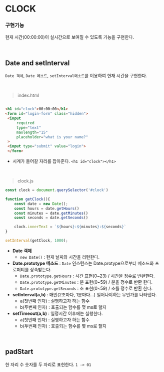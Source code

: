 # CLOCK

### 구현기능
현재 시간(00:00:00)이 실시간으로 보여질 수 있도록 기능을 구현한다.

<br>

## Date and setInterval
```Date 객체```, ```Date 메소드```, ```setInterval메소드```를 이용하여 현재 시간을 구현한다. 

<br>

> index.html
```html

<h1 id="clock">00:00:00</h1>
<form id="login-form" class="hidden">
 <input
     required
     type="text"
     maxlength="15"
     placeholder="what is your name?"
 >
 <input type="submit" value="login">
 </form>

```
- 시계가 들어갈 자리를 잡아준다. ```<h1 id="clock"></h1>``` 

<br>

> clock.js

```javascript
const clock = document.querySelector('#clock')

function getClock(){
    const date = new Date();
    const hours = date.getHours()
    const minutes = date.getMinutes()
    const seconds = date.getSeconds()

    clock.innerText = `${hours}:${minutes}:${seconds}`
}

setInterval(getClock, 1000);


```
- **Date 객체**
   - ```new Date()```  :  현재 날짜와 시간을 리턴한다.
- **Date.prototype 메소드** : ```Date``` 인스턴스는 Date.protype으로부터 메소드와 프로퍼티를 상속받는다. 
   - ```Date.prototype.getHours``` : 시간 표현(0~23) / 시간을 정수로 반환한다.
   - ```Date.prototype.getMinutes``` : 분 표현(0~59) / 분을 정수로 반환 한다.
   - ```Date.prototype.getSeconds``` : 초 표현(0~59) / 초를 정수로 반환 한다.
- **setInterval(a,b)** : 매번(2초마다, 1분마다...) 일어나야하는 무언가를 나타낸다. 
   - a(첫번째 인자) : 실행하고자 하는 함수
   - b(두번째 인자) : 호출되는 함수를 몇 ms로 할지 
- **setTimeout(a,b)** : 일정시간 이후에는 실행한다.
   - a(첫번째 인자) : 실행하고자 하는 함수
   - b(두번째 인자) : 호출되는 함수를 몇 ms로 할지 
   
<br>

## padStart
한 자리 수 숫자를 두 자리로 표현한다. ``` 1 -> 01 ```









